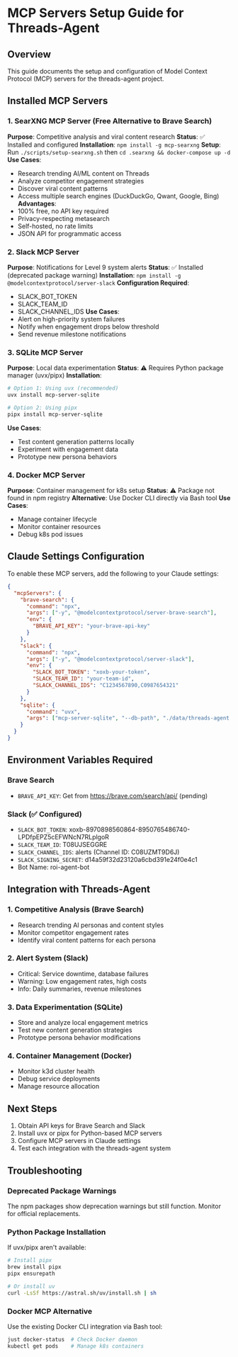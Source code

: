 # MCP Servers Setup Guide for Threads-Agent

## Overview
This guide documents the setup and configuration of Model Context Protocol (MCP) servers for the threads-agent project.

## Installed MCP Servers

### 1. SearXNG MCP Server (Free Alternative to Brave Search)
**Purpose**: Competitive analysis and viral content research
**Status**: ✅ Installed and configured
**Installation**: `npm install -g mcp-searxng`
**Setup**: Run `./scripts/setup-searxng.sh` then `cd .searxng && docker-compose up -d`
**Use Cases**:
- Research trending AI/ML content on Threads
- Analyze competitor engagement strategies  
- Discover viral content patterns
- Access multiple search engines (DuckDuckGo, Qwant, Google, Bing)
**Advantages**:
- 100% free, no API key required
- Privacy-respecting metasearch
- Self-hosted, no rate limits
- JSON API for programmatic access

### 2. Slack MCP Server  
**Purpose**: Notifications for Level 9 system alerts
**Status**: ✅ Installed (deprecated package warning)
**Installation**: `npm install -g @modelcontextprotocol/server-slack`
**Configuration Required**:
- SLACK_BOT_TOKEN
- SLACK_TEAM_ID
- SLACK_CHANNEL_IDS
**Use Cases**:
- Alert on high-priority system failures
- Notify when engagement drops below threshold
- Send revenue milestone notifications

### 3. SQLite MCP Server
**Purpose**: Local data experimentation
**Status**: ⚠️ Requires Python package manager (uvx/pipx)
**Installation**: 
```bash
# Option 1: Using uvx (recommended)
uvx install mcp-server-sqlite

# Option 2: Using pipx
pipx install mcp-server-sqlite
```
**Use Cases**:
- Test content generation patterns locally
- Experiment with engagement data
- Prototype new persona behaviors

### 4. Docker MCP Server
**Purpose**: Container management for k8s setup
**Status**: ⚠️ Package not found in npm registry
**Alternative**: Use Docker CLI directly via Bash tool
**Use Cases**:
- Manage container lifecycle
- Monitor container resources
- Debug k8s pod issues

## Claude Settings Configuration

To enable these MCP servers, add the following to your Claude settings:

```json
{
  "mcpServers": {
    "brave-search": {
      "command": "npx",
      "args": ["-y", "@modelcontextprotocol/server-brave-search"],
      "env": {
        "BRAVE_API_KEY": "your-brave-api-key"
      }
    },
    "slack": {
      "command": "npx",
      "args": ["-y", "@modelcontextprotocol/server-slack"],
      "env": {
        "SLACK_BOT_TOKEN": "xoxb-your-token",
        "SLACK_TEAM_ID": "your-team-id",
        "SLACK_CHANNEL_IDS": "C1234567890,C0987654321"
      }
    },
    "sqlite": {
      "command": "uvx",
      "args": ["mcp-server-sqlite", "--db-path", "./data/threads-agent.db"]
    }
  }
}
```

## Environment Variables Required

### Brave Search
- `BRAVE_API_KEY`: Get from https://brave.com/search/api/ (pending)

### Slack (✅ Configured)
- `SLACK_BOT_TOKEN`: xoxb-8970898560864-8950765486740-LPDfpEPZ5cEFWNcN7RLplgoR
- `SLACK_TEAM_ID`: T08UJSEGGRE  
- `SLACK_CHANNEL_IDS`: alerts (Channel ID: C08UZMT9D6J)
- `SLACK_SIGNING_SECRET`: d14a59f32d23120a6cbd391e24f0e4c1
- Bot Name: roi-agent-bot

## Integration with Threads-Agent

### 1. Competitive Analysis (Brave Search)
- Research trending AI personas and content styles
- Monitor competitor engagement rates
- Identify viral content patterns for each persona

### 2. Alert System (Slack)
- Critical: Service downtime, database failures
- Warning: Low engagement rates, high costs
- Info: Daily summaries, revenue milestones

### 3. Data Experimentation (SQLite)
- Store and analyze local engagement metrics
- Test new content generation strategies
- Prototype persona behavior modifications

### 4. Container Management (Docker)
- Monitor k3d cluster health
- Debug service deployments
- Manage resource allocation

## Next Steps

1. Obtain API keys for Brave Search and Slack
2. Install uvx or pipx for Python-based MCP servers
3. Configure MCP servers in Claude settings
4. Test each integration with the threads-agent system

## Troubleshooting

### Deprecated Package Warnings
The npm packages show deprecation warnings but still function. Monitor for official replacements.

### Python Package Installation
If uvx/pipx aren't available:
```bash
# Install pipx
brew install pipx
pipx ensurepath

# Or install uv
curl -LsSf https://astral.sh/uv/install.sh | sh
```

### Docker MCP Alternative
Use the existing Docker CLI integration via Bash tool:
```bash
just docker-status  # Check Docker daemon
kubectl get pods    # Manage k8s containers
```